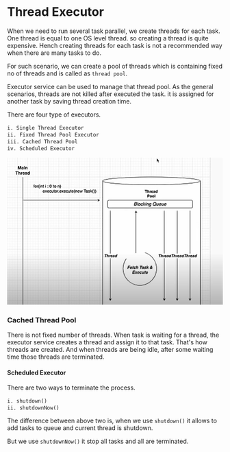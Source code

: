 # Thread Executor

When we need to run several task parallel, we create threads for each task.
One thread is equal to one OS level thread. so creating a thread is quite expensive.
Hench creating threads for each task is not a recommended way when there are many tasks to do.

For such scenario, we can create a pool of threads which is containing fixed no of threads and is called as ```thread pool```.

Executor service can be used to manage that thread pool.
As the general scenarios, threads are not killed after executed the task. it is assigned for another task by saving thread creation time.

There are four type of executors.
    
    i. Single Thread Executor
    ii. Fixed Thread Pool Executor
    iii. Cached Thread Pool
    iv. Scheduled Executor

![img.png](assets/img.png)

### Cached Thread Pool

There is not fixed number of threads. When task is waiting for a thread, the executor service creates a thread and assign
it to that task. That's how threads are created. And when threads are being idle, after some waiting time those threads are 
terminated.

#### Scheduled Executor

There are two ways to terminate the process. 

    i. shutdown()
    ii. shutdownNow()

The difference between above two is,
when we use ```shutdown()``` it allows to add tasks to queue and current thread is shutdown. 

But we use ```shutdownNow()``` it stop all tasks and all are terminated.